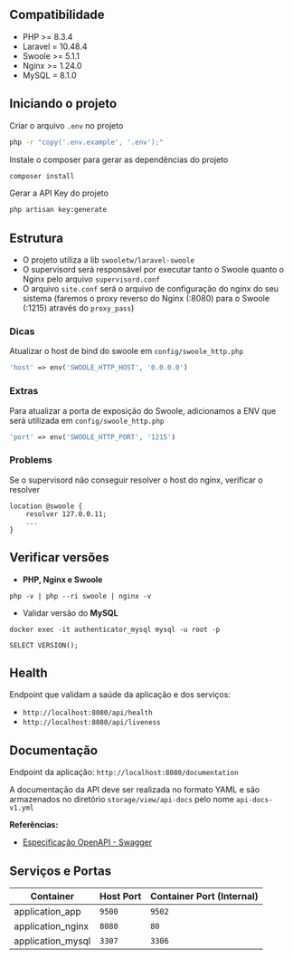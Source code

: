 ## Compatibilidade
- PHP >= 8.3.4
- Laravel = 10.48.4
- Swoole >= 5.1.1
- Nginx >= 1.24.0
- MySQL = 8.1.0

## Iniciando o projeto
Criar o arquivo `.env` no projeto
```bash
php -r "copy('.env.example', '.env');"
```    
Instale o composer para gerar as dependências do projeto
```bash
composer install
```
Gerar a API Key do projeto
```bash
php artisan key:generate
```

## Estrutura
- O projeto utiliza a lib `swooletw/laravel-swoole`
- O supervisord será responsável por executar tanto o Swoole quanto o Nginx pelo arquivo `supervisord.conf`
- O arquivo `site.conf` será o arquivo de configuração do nginx do seu sistema (faremos o proxy reverso do Nginx (:8080) para o Swoole (:1215) através do `proxy_pass`)

### Dicas
Atualizar o host de bind do swoole em `config/swoole_http.php`
```php
'host' => env('SWOOLE_HTTP_HOST', '0.0.0.0')
```

### Extras
Para atualizar a porta de exposição do Swoole, adicionamos a ENV que será utilizada em `config/swoole_http.php`
```php
'port' => env('SWOOLE_HTTP_PORT', '1215')
```

### Problems
Se o supervisord não conseguir resolver o host do nginx, verificar o resolver
```
location @swoole {
    resolver 127.0.0.11;
    ...
}
```

## Verificar versões
- **PHP, Nginx e Swoole**
```shell
php -v | php --ri swoole | nginx -v
```
- Validar versão do **MySQL**
```
docker exec -it authenticator_mysql mysql -u root -p 
```
```
SELECT VERSION();
```

## Health
Endpoint que validam a saúde da aplicação e dos serviços:

- `http://localhost:8080/api/health`
- `http://localhost:8080/api/liveness`

## Documentação 
Endpoint da aplicação: `http://localhost:8080/documentation`

A documentação da API deve ser realizada no formato YAML e são armazenados no diretório `storage/view/api-docs` pelo nome `api-docs-v1.yml`

**Referências:**
- [Especificação OpenAPI - Swagger](https://swagger.io/specification/)

## Serviços e Portas

| Container                | Host Port | Container Port (Internal) |
| ------------------------ | --------- | ------------------------- |
| application_app          | `9500`    | `9502`                    |
| application_nginx        | `8080`    | `80`                      |
| application_mysql        | `3307`    | `3306`                    |


